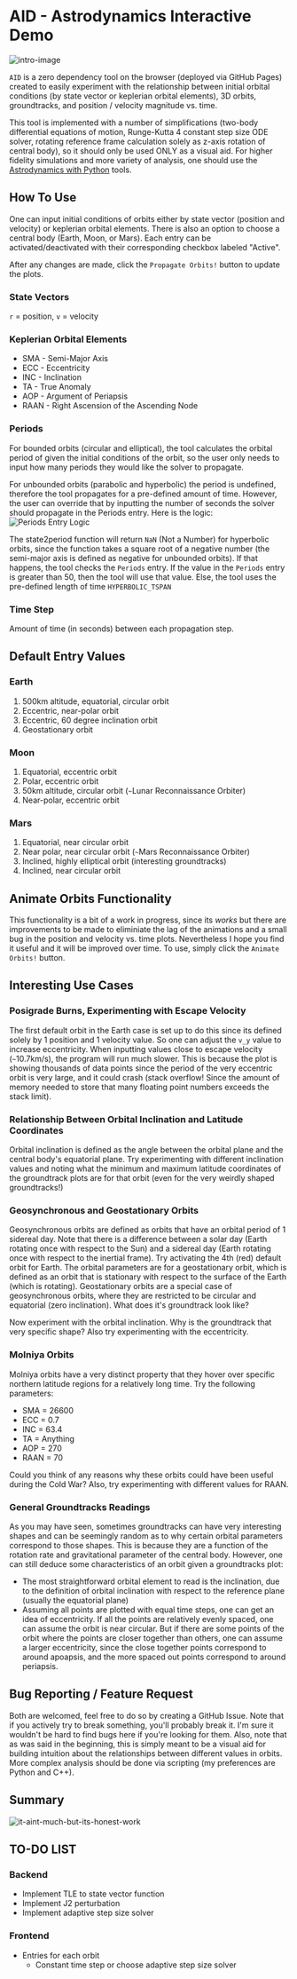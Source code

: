 # AID - Astrodynamics Interactive Demo
![intro-image](intro-image.PNG)

`AID` is a zero dependency tool on the browser (deployed via GitHub Pages) created to easily experiment with the relationship between initial orbital conditions (by state vector or keplerian orbital elements), 3D orbits, groundtracks, and position / velocity magnitude vs. time.

This tool is implemented with a number of simplifications (two-body differential equations of motion, Runge-Kutta 4 constant step size ODE solver, rotating reference frame calculation solely as z-axis rotation of central body), so it should only be used ONLY as a visual aid. For higher fidelity simulations and more variety of analysis, one should use the [Astrodynamics with Python](https://github.com/alfonsogonzalez/AWP) tools.

## How To Use
One can input initial conditions of orbits either by state vector (position and velocity) or keplerian orbital elements. There is also an option to choose a central body (Earth, Moon, or Mars). Each entry can be activated/deactivated with their corresponding checkbox labeled "Active".

After any changes are made, click the `Propagate Orbits!` button to update the plots.

### State Vectors
`r` = position, `v` = velocity

### Keplerian Orbital Elements
* SMA  - Semi-Major Axis
* ECC  - Eccentricity
* INC  - Inclination
* TA   - True Anomaly
* AOP  - Argument of Periapsis
* RAAN - Right Ascension of the Ascending Node

### Periods
For bounded orbits (circular and elliptical), the tool calculates the orbital period of given the initial conditions of the orbit, so the user only needs to input how many periods they would like the solver to propagate.

For unbounded orbits (parabolic and hyperbolic) the period is undefined, therefore the tool propagates for a pre-defined amount of time. However, the user can override that by inputting the number of seconds the solver should propagate in the Periods entry. Here is the logic:
![Periods Entry Logic](periods-entry-logic.PNG)

The state2period function will return `NaN` (Not a Number) for hyperbolic orbits, since the function takes a square root of a negative number (the semi-major axis is defined as negative for unbounded orbits). If that happens, the tool checks the `Periods` entry. If the value in the `Periods` entry is greater than 50, then the tool will use that value. Else, the tool uses the pre-defined length of time `HYPERBOLIC_TSPAN`

### Time Step
Amount of time (in seconds) between each propagation step.

## Default Entry Values
### Earth
1. 500km altitude, equatorial, circular orbit
2. Eccentric, near-polar orbit
3. Eccentric, 60 degree inclination orbit
4. Geostationary orbit

### Moon
1. Equatorial, eccentric orbit
2. Polar, eccentric orbit
3. 50km altitude, circular orbit (`~`Lunar Reconnaissance Orbiter)
4. Near-polar, eccentric orbit

### Mars
1. Equatorial, near circular orbit
2. Near polar, near circular orbit (`~`Mars Reconnaissance Orbiter)
3. Inclined, highly elliptical orbit (interesting groundtracks)
4. Inclined, near circular orbit

## Animate Orbits Functionality
This functionality is a bit of a work in progress, since its *works* but there are improvements to be made to eliminiate the lag of the animations and a small bug in the position and velocity vs. time plots. Nevertheless I hope you find it useful and it will be improved over time. To use, simply click the `Animate Orbits!` button.

## Interesting Use Cases
### Posigrade Burns, Experimenting with Escape Velocity
The first default orbit in the Earth case is set up to do this since its defined solely by 1 position and 1 velocity value. So one can adjust the `v_y` value to increase eccentricity. When inputting values close to escape velocity (`~`10.7km/s), the program will run much slower. This is because the plot is showing thousands of data points since the period of the very eccentric orbit is very large, and it could crash (stack overflow! Since the amount of memory needed to store that many floating point numbers exceeds the stack limit). 

### Relationship Between Orbital Inclination and Latitude Coordinates
Orbital inclination is defined as the angle between the orbital plane and the central body's equatorial plane. Try experimenting with different inclination values and noting what the minimum and maximum latitude coordinates of the groundtrack plots are for that orbit (even for the very weirdly shaped groundtracks!)

### Geosynchronous and Geostationary Orbits
Geosynchronous orbits are defined as orbits that have an orbital period of 1 sidereal day. Note that there is a difference between a solar day (Earth rotating once with respect to the Sun) and a sidereal day (Earth rotating once with respect to the inertial frame).
Try activating the 4th (red) default orbit for Earth. The orbital parameters are for a geostationary orbit, which is defined as an orbit that is stationary with respect to the surface of the Earth (which is rotating). Geostationary orbits are a special case of geosynchronous orbits, where they are restricted to be circular and equatorial (zero inclination). What does it's groundtrack look like?

Now experiment with the orbital inclination. Why is the groundtrack that very specific shape? Also try experimenting with the eccentricity.

### Molniya Orbits
Molniya orbits have a very distinct property that they hover over specific northern latitude regions for a relatively long time. Try the following parameters:
* SMA = 26600
* ECC = 0.7
* INC = 63.4
* TA  = Anything
* AOP = 270
* RAAN = 70

Could you think of any reasons why these orbits could have been useful during the Cold War? Also, try experimenting with different values for RAAN.

### General Groundtracks Readings
As you may have seen, sometimes groundtracks can have very interesting shapes and can be seemingly random as to why certain orbital parameters correspond to those shapes. This is because they are a function of the rotation rate and gravitational parameter of the central body. However, one can still deduce some characteristics of an orbit given a groundtracks plot:
* The most straightforward orbital element to read is the inclination, due to the definition of orbital inclination with respect to the reference plane (usually the equatorial plane)
* Assuming all points are plotted with equal time steps, one can get an idea of eccentricity. If all the points are relatively evenly spaced, one can assume the orbit is near circular. But if there are some points of the orbit where the points are closer together than others, one can assume a larger eccentricity, since the close together points correspond to around apoapsis, and the more spaced out points correspond to around periapsis.

## Bug Reporting / Feature Request
Both are welcomed, feel free to do so by creating a GitHub Issue.
Note that if you actively try to break something, you'll probably break it. I'm sure it wouldn't be hard to find bugs here if you're looking for them.
Also, note that as was said in the beginning, this is simply meant to be a visual aid for building intuition about the relationships between different values in orbits. More complex analysis should be done via scripting (my preferences are Python and C++).

## Summary
![it-aint-much-but-its-honest-work](it-aint-much-meme.jpg)

## TO-DO LIST
### Backend
* Implement TLE to state vector function
* Implement J2 perturbation
* Implement adaptive step size solver

### Frontend
* Entries for each orbit
	* Constant time step or choose adaptive step size solver

